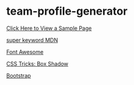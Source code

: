 # team-profile-generator

[Click Here to View a Sample Page](https://pythonidaer.github.io/team-profile-generator/) 

[super keyword MDN](https://developer.mozilla.org/en-US/docs/Web/JavaScript/Reference/Operators/super)

[Font Awesome](https://fontawesome.com/)

[CSS Tricks: Box Shadow](https://css-tricks.com/almanac/properties/b/box-shadow/)

[Bootstrap](https://getbootstrap.com/)
[]()
[]()
[]()
[]()
[]()
[]()
[]()
[]()
[]()
[]()
[]()
[]()
[]()
[]()
[]()
[]()
[]()
[]()